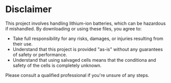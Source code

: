 # Disclaimer

This project involves handling lithium-ion batteries, which can be hazardous if mishandled. By downloading or using these files, you agree to:
- Take full responsibility for any risks, damages, or injuries resulting from their use.
- Understand that this project is provided "as-is" without any guarantees of safety or performance.
- Understand that using salvaged cells means that the conditiona and safety of the cells is completely unknown.

Please consult a qualified professional if you're unsure of any steps.
